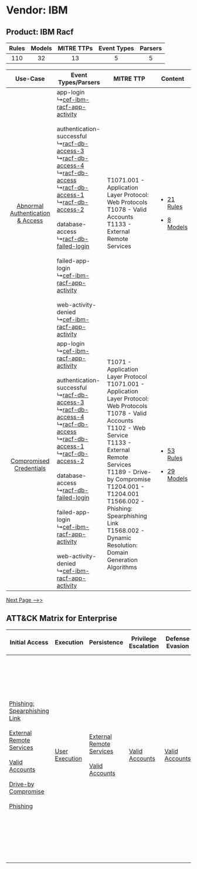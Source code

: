Vendor: IBM
===========
Product: IBM Racf
-----------------
| Rules | Models | MITRE TTPs | Event Types | Parsers |
|:-----:|:------:|:----------:|:-----------:|:-------:|
|  110  |   32   |     13     |      5      |    5    |

|    Use-Case    | Event Types/Parsers    | MITRE TTP    | Content    |
|:----:| ---- | ---- | ---- |
| [Abnormal Authentication & Access](../../../UseCases/uc_abnormal_authentication_&_access.md) |  app-login<br> ↳[cef-ibm-racf-app-activity](Ps/pC_cefibmracfappactivity.md)<br><br> authentication-successful<br> ↳[racf-db-access-3](Ps/pC_racfdbaccess3.md)<br> ↳[racf-db-access-4](Ps/pC_racfdbaccess4.md)<br> ↳[racf-db-access](Ps/pC_racfdbaccess.md)<br> ↳[racf-db-access-1](Ps/pC_racfdbaccess1.md)<br> ↳[racf-db-access-2](Ps/pC_racfdbaccess2.md)<br><br> database-access<br> ↳[racf-db-failed-login](Ps/pC_racfdbfailedlogin.md)<br><br> failed-app-login<br> ↳[cef-ibm-racf-app-activity](Ps/pC_cefibmracfappactivity.md)<br><br> web-activity-denied<br> ↳[cef-ibm-racf-app-activity](Ps/pC_cefibmracfappactivity.md)<br> | T1071.001 - Application Layer Protocol: Web Protocols<br>T1078 - Valid Accounts<br>T1133 - External Remote Services<br>    | [<ul><li>21 Rules</li></ul><ul><li>8 Models</li></ul>](RM/r_m_ibm_ibm_racf_Abnormal_Authentication_&_Access.md) |
|          [Compromised Credentials](../../../UseCases/uc_compromised_credentials.md)          |  app-login<br> ↳[cef-ibm-racf-app-activity](Ps/pC_cefibmracfappactivity.md)<br><br> authentication-successful<br> ↳[racf-db-access-3](Ps/pC_racfdbaccess3.md)<br> ↳[racf-db-access-4](Ps/pC_racfdbaccess4.md)<br> ↳[racf-db-access](Ps/pC_racfdbaccess.md)<br> ↳[racf-db-access-1](Ps/pC_racfdbaccess1.md)<br> ↳[racf-db-access-2](Ps/pC_racfdbaccess2.md)<br><br> database-access<br> ↳[racf-db-failed-login](Ps/pC_racfdbfailedlogin.md)<br><br> failed-app-login<br> ↳[cef-ibm-racf-app-activity](Ps/pC_cefibmracfappactivity.md)<br><br> web-activity-denied<br> ↳[cef-ibm-racf-app-activity](Ps/pC_cefibmracfappactivity.md)<br> | T1071 - Application Layer Protocol<br>T1071.001 - Application Layer Protocol: Web Protocols<br>T1078 - Valid Accounts<br>T1102 - Web Service<br>T1133 - External Remote Services<br>T1189 - Drive-by Compromise<br>T1204.001 - T1204.001<br>T1566.002 - Phishing: Spearphishing Link<br>T1568.002 - Dynamic Resolution: Domain Generation Algorithms<br> | [<ul><li>53 Rules</li></ul><ul><li>29 Models</li></ul>](RM/r_m_ibm_ibm_racf_Compromised_Credentials.md)         |
[Next Page -->>](2_ds_ibm_ibm_racf.md)

ATT&CK Matrix for Enterprise
----------------------------
| Initial Access                                                                                                                                                                                                                                                                                                                                                             | Execution                                                           | Persistence                                                                                                                                      | Privilege Escalation                                                | Defense Evasion                                                     | Credential Access | Discovery | Lateral Movement                                                            | Collection | Command and Control                                                                                                                                                                                                                                                                                                                                                                                                                                                                                                                                                        | Exfiltration                                                                                                                                                                                            | Impact                                                                  |
| -------------------------------------------------------------------------------------------------------------------------------------------------------------------------------------------------------------------------------------------------------------------------------------------------------------------------------------------------------------------------- | ------------------------------------------------------------------- | ------------------------------------------------------------------------------------------------------------------------------------------------ | ------------------------------------------------------------------- | ------------------------------------------------------------------- | ----------------- | --------- | --------------------------------------------------------------------------- | ---------- | -------------------------------------------------------------------------------------------------------------------------------------------------------------------------------------------------------------------------------------------------------------------------------------------------------------------------------------------------------------------------------------------------------------------------------------------------------------------------------------------------------------------------------------------------------------------------- | ------------------------------------------------------------------------------------------------------------------------------------------------------------------------------------------------------- | ----------------------------------------------------------------------- |
| [Phishing: Spearphishing Link](https://attack.mitre.org/techniques/T1566/002)<br><br>[External Remote Services](https://attack.mitre.org/techniques/T1133)<br><br>[Valid Accounts](https://attack.mitre.org/techniques/T1078)<br><br>[Drive-by Compromise](https://attack.mitre.org/techniques/T1189)<br><br>[Phishing](https://attack.mitre.org/techniques/T1566)<br><br> | [User Execution](https://attack.mitre.org/techniques/T1204)<br><br> | [External Remote Services](https://attack.mitre.org/techniques/T1133)<br><br>[Valid Accounts](https://attack.mitre.org/techniques/T1078)<br><br> | [Valid Accounts](https://attack.mitre.org/techniques/T1078)<br><br> | [Valid Accounts](https://attack.mitre.org/techniques/T1078)<br><br> |                   |           | [Internal Spearphishing](https://attack.mitre.org/techniques/T1534)<br><br> |            | [Web Service](https://attack.mitre.org/techniques/T1102)<br><br>[Application Layer Protocol: Web Protocols](https://attack.mitre.org/techniques/T1071/001)<br><br>[Dynamic Resolution](https://attack.mitre.org/techniques/T1568)<br><br>[Dynamic Resolution: Domain Generation Algorithms](https://attack.mitre.org/techniques/T1568/002)<br><br>[Proxy: Multi-hop Proxy](https://attack.mitre.org/techniques/T1090/003)<br><br>[Application Layer Protocol](https://attack.mitre.org/techniques/T1071)<br><br>[Proxy](https://attack.mitre.org/techniques/T1090)<br><br> | [Exfiltration Over Web Service: Exfiltration to Cloud Storage](https://attack.mitre.org/techniques/T1567/002)<br><br>[Exfiltration Over Web Service](https://attack.mitre.org/techniques/T1567)<br><br> | [Resource Hijacking](https://attack.mitre.org/techniques/T1496)<br><br> |